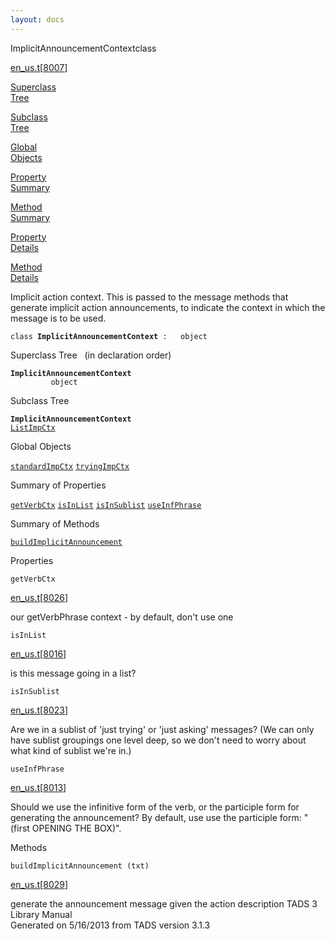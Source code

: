 ```yaml
---
layout: docs
---
```

<span class="title">ImplicitAnnouncementContext</span><span class="type">class</span>

[en_us.t](../file/en_us.t.html)\[[8007](../source/en_us.t.html#8007)\]

[Superclass  
Tree](#_SuperClassTree_)

[Subclass  
Tree](#_SubClassTree_)

[Global  
Objects](#_ObjectSummary_)

[Property  
Summary](#_PropSummary_)

[Method  
Summary](#_MethodSummary_)

[Property  
Details](#_Properties_)

[Method  
Details](#_Methods_)



Implicit action context. This is passed to the message methods that
generate implicit action announcements, to indicate the context in which
the message is to be used.

`class `**`ImplicitAnnouncementContext`**` :   object`



<span id="_SuperClassTree_"></span>



<span class="hdln">Superclass Tree</span>   (in declaration order)



**`ImplicitAnnouncementContext`**  
`         object`  
<span id="_SubClassTree_"></span>



<span class="hdln">Subclass Tree</span>  



**`ImplicitAnnouncementContext`**  
[`ListImpCtx`](../object/ListImpCtx.html)  
<span id="_ObjectSummary_"></span>



<span class="hdln">Global Objects</span>  



[`standardImpCtx`](../object/standardImpCtx.html) [`tryingImpCtx`](../object/tryingImpCtx.html)
<span id="_PropSummary_"></span>



<span class="hdln">Summary of Properties</span>  



[`getVerbCtx`](#getVerbCtx) [`isInList`](#isInList) [`isInSublist`](#isInSublist) [`useInfPhrase`](#useInfPhrase)

<span id="_MethodSummary_"></span>



<span class="hdln">Summary of Methods</span>  



[`buildImplicitAnnouncement`](#buildImplicitAnnouncement)

<span id="_Properties_"></span>



<span class="hdln">Properties</span>  



<span id="getVerbCtx"></span>

`getVerbCtx`

[en_us.t](../file/en_us.t.html)\[[8026](../source/en_us.t.html#8026)\]



our getVerbPhrase context - by default, don't use one



<span id="isInList"></span>

`isInList`

[en_us.t](../file/en_us.t.html)\[[8016](../source/en_us.t.html#8016)\]



is this message going in a list?



<span id="isInSublist"></span>

`isInSublist`

[en_us.t](../file/en_us.t.html)\[[8023](../source/en_us.t.html#8023)\]



Are we in a sublist of 'just trying' or 'just asking' messages? (We can
only have sublist groupings one level deep, so we don't need to worry
about what kind of sublist we're in.)



<span id="useInfPhrase"></span>

`useInfPhrase`

[en_us.t](../file/en_us.t.html)\[[8013](../source/en_us.t.html#8013)\]



Should we use the infinitive form of the verb, or the participle form
for generating the announcement? By default, use use the participle
form: "(first OPENING THE BOX)".



<span id="_Methods_"></span>



<span class="hdln">Methods</span>  



<span id="buildImplicitAnnouncement"></span>

`buildImplicitAnnouncement (txt)`

[en_us.t](../file/en_us.t.html)\[[8029](../source/en_us.t.html#8029)\]



generate the announcement message given the action description
TADS 3 Library Manual  
Generated on 5/16/2013 from TADS version 3.1.3


